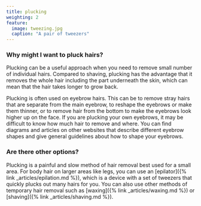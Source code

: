 ```yaml
---
title: plucking
weighting: 2
feature:
  image: tweezing.jpg
  caption: "A pair of tweezers"
---
```


### Why might I want to pluck hairs?

Plucking can be a useful approach when you need to remove small number of individual hairs. Compared to shaving, plucking has the advantage that it removes the whole hair including the part underneath the skin, which can mean that the hair takes longer to grow back.

Plucking is often used on eyebrow hairs. This can be to remove stray hairs that are separate from the main eyebrow, to reshape the eyebrows or make them thinner, or to remove hair from the bottom to make the eyebrows look higher up on the face. If you are plucking your own eyebrows, it may be difficult to know how much hair to remove and where. You can find diagrams and articles on other websites that describe different eyebrow shapes and give general guidelines about how to shape your eyebrows.

### Are there other options?

Plucking is a painful and slow method of hair removal best used for a small area. For body hair on larger areas like legs, you can use an [epilator]({% link _articles/epilation.md %}), which is a device with a set of tweezers that quickly plucks out many hairs for you. You can also use other methods of temporary hair removal such as [waxing]({% link _articles/waxing.md %}) or [shaving]({% link _articles/shaving.md %}).